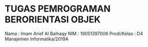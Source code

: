# TUGAS PEMROGRAMAN BERORIENTASI OBJEK
Nama        : Imam Arief Al Baihaqy
NIM         : 19051397006
Prodi/Kelas : D4 Manajemen Informatika/2019A
